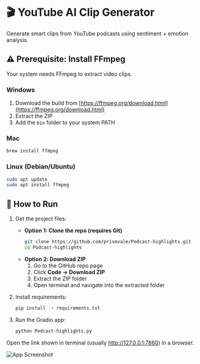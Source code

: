 # 🎬 YouTube AI Clip Generator

Generate smart clips from YouTube podcasts using sentiment + emotion analysis.

## ⚠️ Prerequisite: Install FFmpeg

Your system needs FFmpeg to extract video clips.

### Windows
1. Download the build from [https://ffmpeg.org/download.html](https://ffmpeg.org/download.html)
2. Extract the ZIP
3. Add the `bin` folder to your system PATH

### Mac
```bash
brew install ffmpeg
```

### Linux (Debian/Ubuntu)
```bash
sudo apt update
sudo apt install ffmpeg
```

## 🚀 How to Run

1. Get the project files:
   - **Option 1: Clone the repo (requires Git)**
     ```bash
     git clone https://github.com/prismvale/Podcast-highlights.git
     cd Podcast-highlights
     ```
   - **Option 2: Download ZIP**
     1. Go to the GitHub repo page
     2. Click **Code → Download ZIP**
     3. Extract the ZIP folder
     4. Open terminal and navigate into the extracted folder

2. Install requirements:
   ```bash
   pip install -r requirements.txt

3. Run the Gradio app:
   ```bash
   python Podcast-highlights.py
   
Open the link shown in terminal (usually http://127.0.0.1:7860) in a browser.

![App Screenshot](demo.png)

